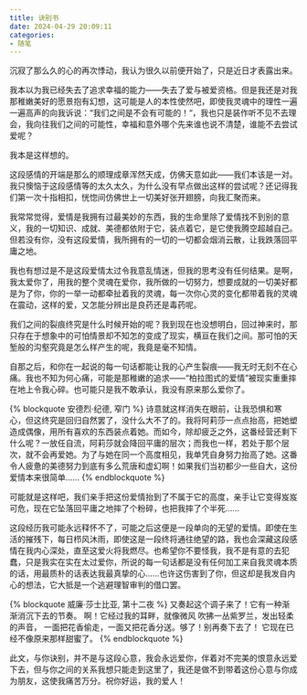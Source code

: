 ```yaml
---
title: 诀别书
date: 2024-04-29 20:09:11
categories:
- 随笔
---
```


​	沉寂了那么久的心的再次悸动，我认为很久以前便开始了，只是近日才表露出来。

​	我本以为我已经失去了追求幸福的能力——失去了爱与被爱资格。但是我还是对我那稚嫩美好的愿景抱有幻想，这可能是人的本性使然吧，即使我灵魂中的理性一遍一遍高声的向我诉说：“我们之间是不会有可能的！“，我也只是装作听不见不去理会，我向往我们之间的可能性，幸福和意外哪个先来谁也说不清楚，谁能不去尝试爱呢？

我本是这样想的。

​	这段感情的开端是那么的顺理成章浑然天成，仿佛天意如此——我们本该是一对。我只懊恼于这段感情等的太久太久，为什么没有早点做出这样的尝试呢？还记得我们第一次十指相扣，恍惚间仿佛世上一切美好张开翅膀，向我汇聚而来。

​	我常常觉得，爱情是我拥有过最美妙的东西，我的生命里除了爱情找不到别的意义，我的一切知识、成就、美德都依附于它，装点着它，是它使我腾空超越自己。但若没有你，没有这段爱情，我所拥有的一切的一切都会烟消云散，让我跌落回平庸之地。

​	我也有想过是不是这段爱情太过令我意乱情迷，但我的思考没有任何结果。是啊，我太爱你了，用我的整个灵魂在爱你，我所做的一切努力，想要成就的一切美好都是为了你，你的一举一动都牵扯着我的灵魂，每一次你心灵的变化都带着我的灵魂在震动，这样的爱，又怎能分辨出是良药还是毒药呢。



​	我们之间的裂痕终究是什么时候开始的呢？我到现在也没想明白，回过神来时，那只存在于想象中的可怕情景却不知怎的变成了现实，横亘在我们之间。那可怕的天堑般的沟壑究竟是怎么样产生的呢，我竟是毫不知情。

​	自那之后，和你在一起说的每一句话都能让我的心产生裂痕——我无时无刻不在心痛。我也不知为何心痛，可能是那稚嫩的追求——“柏拉图式的爱情”被现实重重摔在地上令我心碎。也可能只是我不敢承认，我没有原来那么爱你了。



{% blockquote 安德烈·纪德, 窄门 %}
诗意就这样消失在眼前，让我恐惧和寒心，但这终究是回归自然罢了，没什么大不了的。我将阿莉莎一点点抬高，把她塑造成偶像，用所有喜欢的东西装点着她。而如今，除却疲乏之外，这番经营还剩下什么呢？一放任自流，阿莉莎就会降回平庸的层次；而我也一样，若处于那个层次，就不会再爱她。为了与她在同一个高度相见，我单凭自身努力抬高了她。这番令人疲惫的美德努力到底有多么荒唐和虚幻啊！如果我们当初都少一些自大，这份爱情本来很简单……
{% endblockquote %}



​	可能就是这样吧，我们亲手把这份爱情抬到了不属于它的高度，亲手让它变得岌岌可危，现在它坠落回平庸之地摔了个粉碎，也把我摔了个半死......

​	这段经历我可能永远释怀不了，可能之后这便是一段单向的无望的爱情。即使在生活的摧残下，每日栉风沐雨，即使这是一段终将通往绝望的路，我也会深藏这段感情在我内心深处，直至这爱火将我燃尽。也希望你不要怪我，我不是有意的去犯蠢，只是我实在实在太过爱你，所说的每一句话都是没有任何加工来自我灵魂本质的话，用最质朴的话表达我最真挚的心......也许这伤害到了你，但这却是我发自内心的想法，它大抵是一个逃避理智审判的借口罢。



{% blockquote 威廉·莎士比亚, 第十二夜 %}
又奏起这个调子来了！它有一种渐渐消沉下去的节奏。
啊！它经过我的耳畔，就像微风
吹拂一丛紫罗兰，发出轻柔的声音，
一面把花香偷走，一面又把花香分送。够了！别再奏下去了！
它现在已经不像原来那样甜蜜了。
{% endblockquote %}



​	此文，与你诀别，并不是与这段心意，我会永远爱你，伴着对不完美的恨意永远爱下去，但与你之间的关系我想只能走到这里了，我还是做不到带着这份心意与你成为朋友，这使我痛苦万分。祝你好运，我的爱人！
